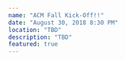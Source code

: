 ```yaml
---
name: "ACM Fall Kick-Off!!"
date: "August 30, 2018 8:30 PM"
location: "TBD"
description: "TBD"
featured: true
---
```

